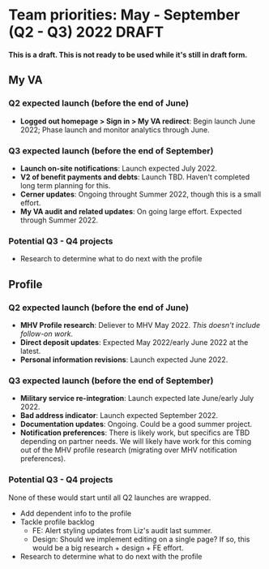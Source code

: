 # Team priorities: May - September (Q2 - Q3) 2022 DRAFT

**This is a draft. This is not ready to be used while it's still in draft form.**

## My VA

### Q2 expected launch (before the end of June)

- **Logged out homepage > Sign in > My VA redirect**: Begin launch June 2022; Phase launch and monitor analytics through June.

### Q3 expected launch (before the end of September) 

- **Launch on-site notifications**: Launch expected July 2022.
- **V2 of benefit payments and debts**: Launch TBD. Haven't completed long term planning for this.
- **Cerner updates**: Ongoing throught Summer 2022, though this is a small effort.
- **My VA audit and related updates**: On going large effort. Expected through Summer 2022.

### Potential Q3 - Q4 projects

- Research to determine what to do next with the profile

## Profile

### Q2 expected launch (before the end of June)

- **MHV Profile research**: Deliever to MHV May 2022. *This doesn't include follow-on work.*
- **Direct deposit updates**: Expected May 2022/early June 2022 at the latest.
- **Personal information revisions**: Launch expected June 2022.

### Q3 expected launch (before the end of September) 

- **Military service re-integration**: Launch expected late June/early July 2022.
- **Bad address indicator**: Launch expected September 2022. 
- **Documentation updates**: Ongoing. Could be a good summer project.
- **Notification preferences**: There is likely work, but specifics are TBD depending on partner needs. We will likely have work for this coming out of the MHV profile research (migrating over MHV notification preferences).

### Potential Q3 - Q4 projects

None of these would start until all Q2 launches are wrapped.

- Add dependent info to the profile
- Tackle profile backlog
  - FE: Alert styling updates from Liz's audit last summer.
  - Design: Should we implement editing on a single page? If so, this would be a big research + design + FE effort.
- Research to determine what to do next with the profile

